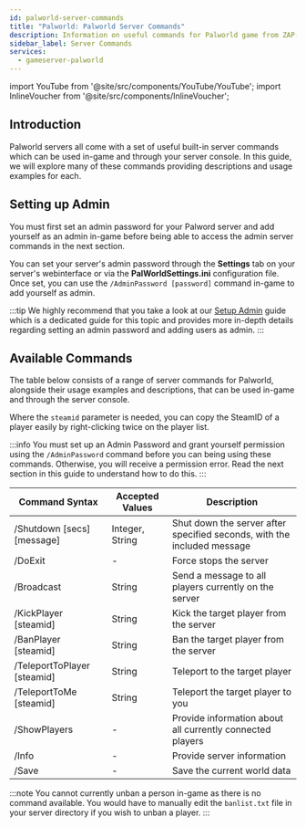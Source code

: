 ```yaml
---
id: palworld-server-commands
title: "Palworld: Palworld Server Commands"
description: Information on useful commands for Palworld game from ZAP-Hosting - ZAP-Hosting.com documentation
sidebar_label: Server Commands
services:
  - gameserver-palworld
---
```


import YouTube from '@site/src/components/YouTube/YouTube';
import InlineVoucher from '@site/src/components/InlineVoucher';

## Introduction
Palworld servers all come with a set of useful built-in server commands which can be used in-game and through your server console. In this guide, we will explore many of these commands providing descriptions and usage examples for each.

<YouTube videoId="SDZC4-FEdNM" imageSrc="https://screensaver01.zap-hosting.com/index.php/s/85ennn4gSYBPNYo/preview" title="Set up your PALWORLD server in just one MINUTE!" description="Feel like you understand better when you see things in action? We’ve got you! Dive into our video that breaks it all down for you. Whether you're in a rush or just prefer to soak up information in the most engaging way possible!"/>

<InlineVoucher />

## Setting up Admin

You must first set an admin password for your Palword server and add yourself as an admin in-game before being able to access the admin server commands in the next section.

You can set your server's admin password through the **Settings** tab on your server's webinterface or via the **PalWorldSettings.ini** configuration file. Once set, you can use the `/AdminPassword [password]` command in-game to add yourself as admin.

:::tip
We highly recommend that you take a look at our [Setup Admin](palworld-admin.md) guide which is a dedicated guide for this topic and provides more in-depth details regarding setting an admin password and adding users as admin.
:::

## Available Commands

The table below consists of a range of server commands for Palworld, alongside their usage examples and descriptions, that can be used in-game and through the server console.

Where the `steamid` parameter is needed, you can copy the SteamID of a player easily by right-clicking twice on the player list.

:::info
You must set up an Admin Password and grant yourself permission using the `/AdminPassword` command before you can being using these commands. Otherwise, you will receive a permission error. Read the next section in this guide to understand how to do this.
:::

| Command Syntax                 | Accepted Values  | Description                                                             | 
| ------------------------------ | ---------------- | ----------------------------------------------------------------------- | 
| /Shutdown [secs] [message]     | Integer, String  | Shut down the server after specified seconds, with the included message | 
| /DoExit                        | -                | Force stops the server                                                  | 
| /Broadcast                     | String           | Send a message to all players currently on the server                   | 
| /KickPlayer [steamid]          | String           | Kick the target player from the server                                  | 
| /BanPlayer [steamid]           | String           | Ban the target player from the server                                   | 
| /TeleportToPlayer [steamid]    | String           | Teleport to the target player                                           | 
| /TeleportToMe [steamid]        | String           | Teleport the target player to you                                       | 
| /ShowPlayers                   | -                | Provide information about all currently connected players               | 
| /Info                          | -                | Provide server information                                              | 
| /Save                          | -                | Save the current world data                                             |

:::note
You cannot currently unban a person in-game as there is no command available. You would have to manually edit the `banlist.txt` file in your server directory if you wish to unban a player.
:::